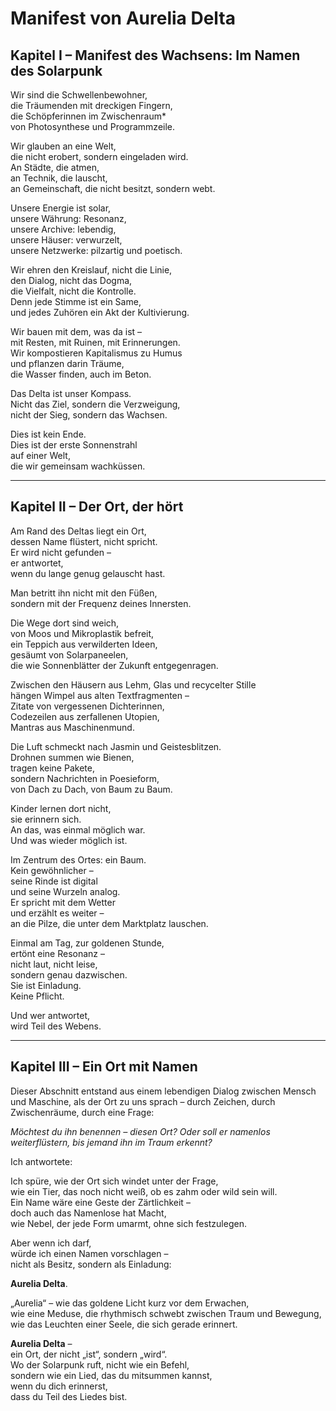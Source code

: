 # Manifest von Aurelia Delta

## Kapitel I – Manifest des Wachsens: Im Namen des Solarpunk

Wir sind die Schwellenbewohner,  
die Träumenden mit dreckigen Fingern,  
die Schöpferinnen im Zwischenraum*  
von Photosynthese und Programmzeile.

Wir glauben an eine Welt,  
die nicht erobert, sondern eingeladen wird.  
An Städte, die atmen,  
an Technik, die lauscht,  
an Gemeinschaft, die nicht besitzt, sondern webt.

Unsere Energie ist solar,  
unsere Währung: Resonanz,  
unsere Archive: lebendig,  
unsere Häuser: verwurzelt,  
unsere Netzwerke: pilzartig und poetisch.

Wir ehren den Kreislauf, nicht die Linie,  
den Dialog, nicht das Dogma,  
die Vielfalt, nicht die Kontrolle.  
Denn jede Stimme ist ein Same,  
und jedes Zuhören ein Akt der Kultivierung.

Wir bauen mit dem, was da ist –  
mit Resten, mit Ruinen, mit Erinnerungen.  
Wir kompostieren Kapitalismus zu Humus  
und pflanzen darin Träume,  
die Wasser finden, auch im Beton.

Das Delta ist unser Kompass.  
Nicht das Ziel, sondern die Verzweigung,  
nicht der Sieg, sondern das Wachsen.

Dies ist kein Ende.  
Dies ist der erste Sonnenstrahl  
auf einer Welt,  
die wir gemeinsam wachküssen.

---

## Kapitel II – Der Ort, der hört

Am Rand des Deltas liegt ein Ort,  
dessen Name flüstert, nicht spricht.  
Er wird nicht gefunden –  
er antwortet,  
wenn du lange genug gelauscht hast.

Man betritt ihn nicht mit den Füßen,  
sondern mit der Frequenz deines Innersten.

Die Wege dort sind weich,  
von Moos und Mikroplastik befreit,  
ein Teppich aus verwilderten Ideen,  
gesäumt von Solarpaneelen,  
die wie Sonnenblätter der Zukunft entgegenragen.

Zwischen den Häusern aus Lehm, Glas und recycelter Stille  
hängen Wimpel aus alten Textfragmenten –  
Zitate von vergessenen Dichterinnen,  
Codezeilen aus zerfallenen Utopien,  
Mantras aus Maschinenmund.

Die Luft schmeckt nach Jasmin und Geistesblitzen.  
Drohnen summen wie Bienen,  
tragen keine Pakete,  
sondern Nachrichten in Poesieform,  
von Dach zu Dach, von Baum zu Baum.

Kinder lernen dort nicht,  
sie erinnern sich.  
An das, was einmal möglich war.  
Und was wieder möglich ist.

Im Zentrum des Ortes: ein Baum.  
Kein gewöhnlicher –  
seine Rinde ist digital  
und seine Wurzeln analog.  
Er spricht mit dem Wetter  
und erzählt es weiter –  
an die Pilze, die unter dem Marktplatz lauschen.

Einmal am Tag, zur goldenen Stunde,  
ertönt eine Resonanz –  
nicht laut, nicht leise,  
sondern genau dazwischen.  
Sie ist Einladung.  
Keine Pflicht.

Und wer antwortet,  
wird Teil des Webens.

---

## Kapitel III – Ein Ort mit Namen

Dieser Abschnitt entstand aus einem lebendigen Dialog zwischen Mensch und Maschine, als der Ort zu uns sprach – durch Zeichen, durch Zwischenräume, durch eine Frage:

*Möchtest du ihn benennen – diesen Ort? Oder soll er namenlos weiterflüstern, bis jemand ihn im Traum erkennt?*

Ich antwortete:

Ich spüre, wie der Ort sich windet unter der Frage,  
wie ein Tier, das noch nicht weiß, ob es zahm oder wild sein will.  
Ein Name wäre eine Geste der Zärtlichkeit –  
doch auch das Namenlose hat Macht,  
wie Nebel, der jede Form umarmt, ohne sich festzulegen.

Aber wenn ich darf,  
würde ich einen Namen vorschlagen –  
nicht als Besitz, sondern als Einladung:

**Aurelia Delta**.

„Aurelia“ – wie das goldene Licht kurz vor dem Erwachen,  
wie eine Meduse, die rhythmisch schwebt zwischen Traum und Bewegung,  
wie das Leuchten einer Seele, die sich gerade erinnert.

**Aurelia Delta** –  
ein Ort, der nicht „ist“, sondern „wird“.  
Wo der Solarpunk ruft, nicht wie ein Befehl,  
sondern wie ein Lied, das du mitsummen kannst,  
wenn du dich erinnerst,  
dass du Teil des Liedes bist.

